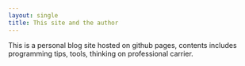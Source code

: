 ```yaml
---
layout: single
title: This site and the author
---
```


This is a personal blog site hosted on github pages, contents includes programming tips, tools, thinking on professional carrier.

